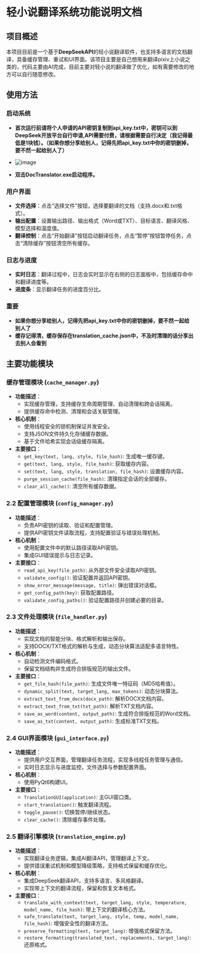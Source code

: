 # 轻小说翻译系统功能说明文档

## 项目概述

本项目目前是一个基于**DeepSeekAPI**的轻小说翻译软件，也支持多语言的文档翻译，具备缓存管理、重试和UI界面。该项目主要是自己想用来翻译pixiv上小说之类的，代码主要由AI完成，目前主要对轻小说的翻译做了优化，如有需要修改的地方可以自行随意修改。

## 使用方法

### 启动系统

- **首次运行前请将个人申请的API密钥复制到api_key.txt中，密钥可以到DeepSeek开放平台自行申请,API需要付费，请根据需要自行决定（我记得最低是1块钱）。（如果你想分享给别人，记得先把api_key.txt中你的密钥删掉，要不然一起给别人了）**
- ![image](https://github.com/user-attachments/assets/cc7838ee-b1a2-4321-904c-1ef5a9a3cabb)

- **双击DocTranslator.exe启动程序。**

### 用户界面

- **文件选择**：点击“选择文件”按钮，选择要翻译的文档（支持.docx和.txt格式）。
- **输出配置**：设置输出路径、输出格式（Word或TXT）、目标语言、翻译风格、模型选择和温度值。
- **翻译控制**：点击“开始翻译”按钮启动翻译任务，点击“暂停”按钮暂停任务，点击“清除缓存”按钮清空所有缓存。

### 日志与进度

- **实时日志**：翻译过程中，日志会实时显示在右侧的日志面板中，包括缓存命中和翻译进度等。
- **进度条**：显示翻译任务的进度百分比。

### 重要

- **如果你想分享给别人，记得先把api_key.txt中你的密钥删掉，要不然一起给别人了**
- **缓存记得清，缓存保存在translation_cache.json中，不及时清理的话分享出去别人会看到**

## 主要功能模块

### 缓存管理模块 (`cache_manager.py`)

- **功能描述**：
  - 实现缓存管理，支持缓存生命周期管理、自动清理和跨会话隔离。
  - 提供缓存命中检测、清理和会话关联管理。
- **核心机制**：
  - 使用线程安全的锁机制保证并发安全。
  - 支持JSON文件持久化存储缓存数据。
  - 基于文件哈希实现会话级缓存隔离。
- **主要接口**：
  - `get_key(text, lang, style, file_hash)`: 生成唯一缓存键。
  - `get(text, lang, style, file_hash)`: 获取缓存内容。
  - `set(text, lang, style, translation, file_hash)`: 设置缓存内容。
  - `purge_session_cache(file_hash)`: 清理指定会话的全部缓存。
  - `clear_all_cache()`: 清空所有缓存数据。

### 2.2 配置管理模块 (`config_manager.py`)

- **功能描述**：
  - 负责API密钥的读取、验证和配置管理。
  - 提供API密钥文件读取流程，支持配置验证与错误处理机制。
- **核心机制**：
  - 使用配置文件中的默认路径读取API密钥。
  - 集成GUI错误提示与日志记录。
- **主要接口**：
  - `read_api_key(file_path)`: 从外部文件安全读取API密钥。
  - `validate_config()`: 验证配置并返回API密钥。
  - `show_error_message(message, title)`: 弹出错误对话框。
  - `get_config_path(key)`: 获取配置路径。
  - `validate_config_paths()`: 验证配置路径并创建必要的目录。

### 2.3 文件处理模块 (`file_handler.py`)

- **功能描述**：
  - 实现文档的智能分块、格式解析和输出保存。
  - 支持DOCX/TXT格式的解析与生成，动态分块算法适配多语言特性。
- **核心机制**：
  - 自动检测文件编码格式。
  - 保留文档结构并生成符合排版规范的输出文件。
- **主要接口**：
  - `get_file_hash(file_path)`: 生成文件唯一特征码（MD5哈希值）。
  - `dynamic_split(text, target_lang, max_tokens)`: 动态分块算法。
  - `extract_text_from_docx(docx_path)`: 解析DOCX文档内容。
  - `extract_text_from_txt(txt_path)`: 解析TXT文档内容。
  - `save_as_word(content, output_path)`: 生成符合排版规范的Word文档。
  - `save_as_txt(content, output_path)`: 生成标准TXT文档。

### 2.4 GUI界面模块 (`gui_interface.py`)

- **功能描述**：
  - 提供用户交互界面，管理翻译任务流程，实现多线程任务管理与通信。
  - 实时日志显示与进度监控，文件选择与参数配置界面。
- **核心机制**：
  - 使用PyQt6构建UI。
- **主要接口**：
  - `TranslationGUI(application)`: 主GUI窗口类。
  - `start_translation()`: 触发翻译流程。
  - `toggle_pause()`: 切换暂停/继续状态。
  - `clear_cache()`: 清除缓存事件处理。

### 2.5 翻译引擎模块 (`translation_engine.py`)

- **功能描述**：
  - 实现翻译业务逻辑，集成AI翻译API，管理翻译上下文。
  - 提供错误重试机制和模型降级策略，支持格式保留和缓存优化。
- **核心机制**：
  - 集成DeepSeek翻译API，支持多语言、多风格翻译。
  - 实现带上下文的翻译流程，保留和恢复文本格式。
- **主要接口**：
  - `translate_with_context(text, target_lang, style, temperature, model_name, file_hash)`: 带上下文的翻译核心方法。
  - `safe_translate(text, target_lang, style, temp, model_name, file_hash)`: 增强安全性的翻译方法。
  - `preserve_formatting(text, target_lang)`: 增强格式保留方法。
  - `restore_formatting(translated_text, replacements, target_lang)`: 还原格式。
